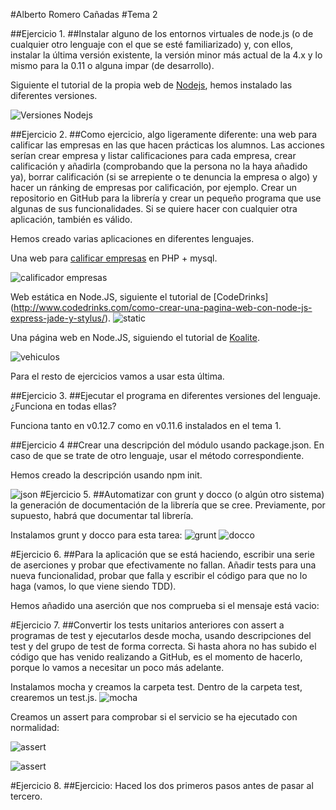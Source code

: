 #Alberto Romero Cañadas 
#Tema 2

##Ejercicio 1.
##Instalar alguno de los entornos virtuales de node.js (o de cualquier otro lenguaje con el que se esté familiarizado) y, con ellos, instalar la última versión existente, la versión minor más actual de la 4.x y lo mismo para la 0.11 o alguna impar (de desarrollo).

Siguiente el tutorial de la propia web de [Nodejs](http://nodejs.org/en/download/package-manager/), hemos instalado las diferentes versiones.


![Versiones Nodejs](https://i.gyazo.com/b57a48792659d0d59458e0a4bc56f3a6.png "Versiones Nodejs")

##Ejercicio 2.
##Como ejercicio, algo ligeramente diferente: una web para calificar las empresas en las que hacen prácticas los alumnos. Las acciones serían crear empresa y listar calificaciones para cada empresa, crear calificación y añadirla (comprobando que la persona no la haya añadido ya), borrar calificación (si se arrepiente o te denuncia la empresa o algo) y hacer un ránking de empresas por calificación, por ejemplo. Crear un repositorio en GitHub para la librería y crear un pequeño programa que use algunas de sus funcionalidades. Si se quiere hacer con cualquier otra aplicación, también es válido.

Hemos creado varias aplicaciones en diferentes lenguajes.

Una web para [calificar empresas](https://github.com/sn1k/Calificador-Empresas) en PHP + mysql.

![calificador empresas](https://i.gyazo.com/5ce0d3cecb75f8dd62ad0914a1dcb917.png "empresas")

Web estática en Node.JS, siguiente el tutorial de [CodeDrinks] (http://www.codedrinks.com/como-crear-una-pagina-web-con-node-js-express-jade-y-stylus/).
![static](https://i.gyazo.com/2ca55290b0e692717a7e02abcb1c3c86.png "static")

Una página web en Node.JS, siguiendo el tutorial de [Koalite](http://blog.koalite.com/2011/11/tutorial-node-js-express-jquery-i-creando-la-aplicacion/).

![vehiculos](https://i.gyazo.com/d10316028e027697011d7fe3970aeae5.png "vehiculos")

 
Para el resto de ejercicios vamos a usar esta última.

##Ejercicio 3.
##Ejecutar el programa en diferentes versiones del lenguaje. ¿Funciona en todas ellas?

Funciona tanto en v0.12.7 como en v0.11.6 instalados en el tema 1.


##Ejercicio 4
##Crear una descripción del módulo usando package.json. En caso de que se trate de otro lenguaje, usar el método correspondiente.

Hemos creado la descripción usando npm init.

![json](https://i.gyazo.com/17b8e9cecf7be96e434e9f4c522532b5.png "json")
#Ejercicio 5.
##Automatizar con grunt y docco (o algún otro sistema) la generación de documentación de la librería que se cree. Previamente, por supuesto, habrá que documentar tal librería.

Instalamos grunt y docco para esta tarea:
![grunt](https://i.gyazo.com/1563a4834cc871eb770e0ecdb9c7047c.png "grunt")
![docco](https://i.gyazo.com/4d3bf74f938541a7c6a1d8febf7c7b56.png "docco")

#Ejercicio 6.
##Para la aplicación que se está haciendo, escribir una serie de aserciones y probar que efectivamente no fallan. Añadir tests para una nueva funcionalidad, probar que falla y escribir el código para que no lo haga (vamos, lo que viene siendo TDD).

Hemos añadido una aserción que nos comprueba si el mensaje está vacio:




#Ejercicio 7.
##Convertir los tests unitarios anteriores con assert a programas de test y ejecutarlos desde mocha, usando descripciones del test y del grupo de test de forma correcta. Si hasta ahora no has subido el código que has venido realizando a GitHub, es el momento de hacerlo, porque lo vamos a necesitar un poco más adelante.

Instalamos mocha y creamos la carpeta test. Dentro de la carpeta test, crearemos un test.js.
![mocha](https://i.gyazo.com/a278cf5f32c044cc494e08a63b82f056.png "mocha")

Creamos un assert para comprobar si el servicio se ha ejecutado con normalidad:

![assert](https://i.gyazo.com/65d01440ef72b780c6f39a4d83358f26.png "assert")

![assert](https://gyazo.com/b02bdde774cb1078ddb65dfded660f7d "assert")

#Ejercicio 8.
##Ejercicio: Haced los dos primeros pasos antes de pasar al tercero.














